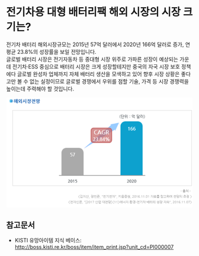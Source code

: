 # 전기차용 대형 배터리팩 해외 시장의 시장 크기는?

전기차 배터리 해외시장규모는 2015년 57억 달러에서 2020년 166억 달러로 증가, 연평균 23.8%의 성장률을 보일 전망입니다.  
글로벌 배터리 시장은 전기자동차 등 중대형 시장 위주로 가파른 성장이 예상되는 가운데 전기차·ESS 중심으로 배터리 시장은 크게 성장할테지만 중국의 자국 시장 보호 정책에다 글로벌 완성차 업체까지 자체 배터리 생산을 모색하고 있어 향후 시장 상황은 좋다고만 볼 수 없는 실정이므로 글로벌 경쟁에서 우위를 점할 기술, 가격 등 시장 경쟁력을 높이는데 주력해야 할 것입니다.



![](./images/전기차용대형배터리팩_Q12_1_1.PNG)
## 참고문서
- KISTI 유망아이템 지식 베이스: http://boss.kisti.re.kr/boss/item/item_print.jsp?unit_cd=PI000007
